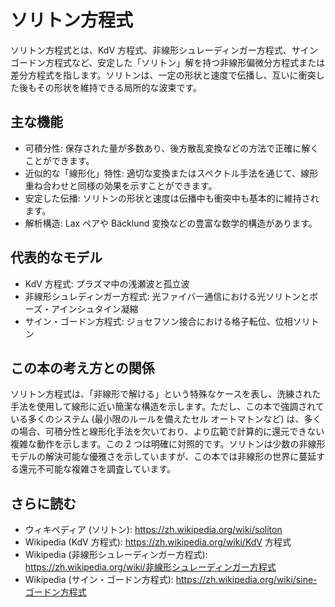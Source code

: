 # ソリトン方程式

ソリトン方程式とは、KdV 方程式、非線形シュレーディンガー方程式、サイン ゴードン方程式など、安定した「ソリトン」解を持つ非線形偏微分方程式または差分方程式を指します。ソリトンは、一定の形状と速度で伝播し、互いに衝突した後もその形状を維持できる局所的な波束です。

## 主な機能
- 可積分性: 保存された量が多数あり、後方散乱変換などの方法で正確に解くことができます。
- 近似的な「線形化」特性: 適切な変換またはスペクトル手法を通じて、線形重ね合わせと同様の効果を示すことができます。
- 安定した伝播: ソリトンの形状と速度は伝播中も衝突中も基本的に維持されます。
- 解析構造: Lax ペアや Bäcklund 変換などの豊富な数学的構造があります。

## 代表的なモデル
- KdV 方程式: プラズマ中の浅瀬波と孤立波
- 非線形シュレディンガー方程式: 光ファイバー通信における光ソリトンとボーズ・アインシュタイン凝縮
- サイン・ゴードン方程式: ジョセフソン接合における格子転位、位相ソリトン

## この本の考え方との関係
ソリトン方程式は、「非線形で解ける」という特殊なケースを表し、洗練された手法を使用して線形に近い簡潔な構造を示します。ただし、この本で強調されている多くのシステム (最小限のルールを備えたセル オートマトンなど) は、多くの場合、可積分性と線形化手法を欠いており、より広範で計算的に還元できない複雑な動作を示します。この 2 つは明確に対照的です。ソリトンは少数の非線形モデルの解決可能な優雅さを示していますが、この本では非線形の世界に蔓延する還元不可能な複雑さを調査しています。

## さらに読む
- ウィキペディア (ソリトン): https://zh.wikipedia.org/wiki/soliton
- Wikipedia (KdV 方程式): https://zh.wikipedia.org/wiki/KdV 方程式
- Wikipedia (非線形シュレーディンガー方程式): https://zh.wikipedia.org/wiki/非線形シュレーディンガー方程式
- Wikipedia (サイン・ゴードン方程式): https://zh.wikipedia.org/wiki/sine-ゴードン方程式